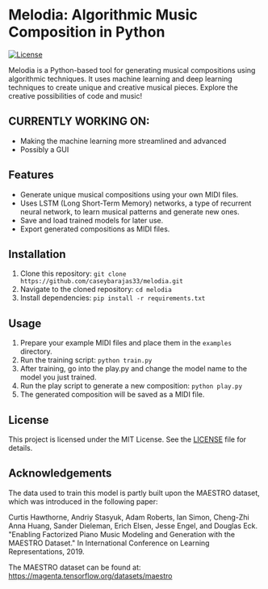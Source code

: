 # Melodia: Algorithmic Music Composition in Python

[![License](https://img.shields.io/badge/License-MIT-blue.svg)](https://opensource.org/licenses/MIT)

Melodia is a Python-based tool for generating musical compositions using algorithmic techniques. It uses machine learning and deep learning techniques to create unique and creative musical pieces. Explore the creative possibilities of code and music!

## CURRENTLY WORKING ON:

- Making the machine learning more streamlined and advanced
- Possibly a GUI

## Features

- Generate unique musical compositions using your own MIDI files.
- Uses LSTM (Long Short-Term Memory) networks, a type of recurrent neural network, to learn musical patterns and generate new ones.
- Save and load trained models for later use.
- Export generated compositions as MIDI files.

## Installation

1. Clone this repository: `git clone https://github.com/caseybarajas33/melodia.git`
2. Navigate to the cloned repository: `cd melodia`
3. Install dependencies: `pip install -r requirements.txt`

## Usage

1. Prepare your example MIDI files and place them in the `examples` directory.
2. Run the training script: `python train.py`
3. After training, go into the play.py and change the model name to the model you just trained.
4. Run the play script to generate a new composition: `python play.py`
5. The generated composition will be saved as a MIDI file.

## License

This project is licensed under the MIT License. See the [LICENSE](LICENSE) file for details.

## Acknowledgements

The data used to train this model is partly built upon the MAESTRO dataset, which was introduced in the following paper:

Curtis Hawthorne, Andriy Stasyuk, Adam Roberts, Ian Simon, Cheng-Zhi Anna Huang,
Sander Dieleman, Erich Elsen, Jesse Engel, and Douglas Eck. "Enabling
Factorized Piano Music Modeling and Generation with the MAESTRO Dataset."
In International Conference on Learning Representations, 2019.

The MAESTRO dataset can be found at: https://magenta.tensorflow.org/datasets/maestro
